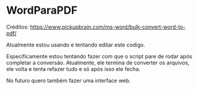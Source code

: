 ﻿# WordParaPDF
Créditos: https://www.pickupbrain.com/ms-word/bulk-convert-word-to-pdf/

Atualmente estou usando e tentando editar este codigo.

Especificamente estou tentando fazer com que o script pare de rodar após completar a conversão.
Atualmente, ele termina de converter os arquivos, ele volta e tenta refazer tudo e só após isso ele fecha.

No futuro quero também fazer uma interface web.
